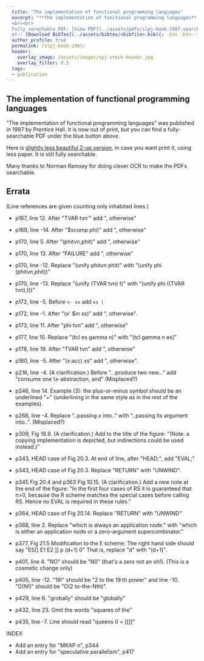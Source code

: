 ```yaml
---
  title: "The implementation of functional programming languages"
  excerpt: "**The implementation of functional programming languages**, Simon Peyton Jones, Prentice Hall 1987.
  <br><br>
  Fully serachable PDF: [View PDF](../assets/pdfs/slpj-book-1987-searchable.pdf){: .btn .btn--info ..btn--large}"
  <!-- [Download BibTex](../assets/bibtex/<bibfile>.bib){: .btn .btn--info ..btn--large} -->
  author_profile: true
  permalink: /slpj-book-1987/
  header:
    overlay_image: /assets/images/spj-stock-header.jpg
    overlay_filter: 0.5
  tags:
  - publication
---
```


## The implementation of functional programming languages

"The implementation of functional programming languages" was published in 1987 by Prentice Hall.
It is now out of print, but you can find a fully-searchable PDF under the blue button above.

Here is [slightly less beautiful 2-up version](../assets/pdfs/slpj-book-1987-2up-searchable.pdf),
in case you want print it, using less paper.  It is still fully searchable.

Many thanks to Norman Ramsey for doing clever OCR to make the PDFs searchable.

## Errata

(Line references are given counting only inhabited lines.)

* p167, line 12.  After "TVAR tvn'" add ", otherwise"

* p169, line -14.  After "$scomp phi)" add ", otherwise"

* p170, line 5.  After "(phitvn,phit)" add ", otherwise"

* p170, line 13.  After "FAILURE" add ", otherwise"

* p170, line -12. Replace "(unify phitvn phit)" with "(unify phi (phitvn,phit))"

* p170, line -13. Replace "(unify (TVAR tvn) t)" with "(unify phi ((TVAR tvn),t))"

* p172, line -5.  Before ``<- xs`` add ``xs |``

* p172, line -1.  After "(x' $in xs)" add ", otherwise".

* p173, line 11.  After "phi tvn" add ", otherwise"

* p177, line  10. Replace "(tcl es gamma n)" with "(tcl gamma n es)"

* p178, line 19.  After "TVAR tvn" add ", otherwise"

* p180, line -5.  After "(x:acc) xs" add ", otherwise".

* p216, line -4.  (A clarification.) Before "...produce two new..." add "consume one \x-abstraction, and" (Misplaced?)

* p246, line 14.  Example (3): the plus-or-minus symbol should be an underlined "+" (underlining in the same style as in the rest of the examples).

* p268, line -4.  Replace "..passing x into.." with "..passing its argument into..". (Misplaced?)

* p309, Fig 18.9.  (A clarification.)  Add to the title of the figure: "(Note: a copying implementation is depicted, but indirections could be used instead.)"

* p343, HEAD case of Fig 20.3.  At end of line, after "HEAD;", add "EVAL;"
* p343, HEAD case of Fig 20.3.  Replace "RETURN" with "UNWIND".

* p345 Fig 20.4 and p363 Fig 10.15.  (A clarification.)  Add a new note	at the end of the figure: "In the first four cases of RS it is guaranteed that n>0, because the R scheme matches the special cases before calling RS.  Hence no EVAL is required in these rules."

* p364, HEAD case of Fig 20.14.  Replace "RETURN" with "UNWIND"

* p368, line 2.  Replace "which is always an application node." with "which is either an application node or a zero-argument supercombinator."

* p377, Fig 21.5 Modification to the E scheme.  The right hand side should say "ES[[ E1 E2 ]] p (d+1) 0"  That is, replace "d" with "(d+1)".

* p401, line 4.  "NO" should be "N0"  (that's a zero not an oh!). (This is a cosmetic change only)

* p405, line -12. "19!" should be "2 to the 19:th power" and line -10. "O(N!)" should be "O(2 to-the-Nth)".

* p429, line 6.  "grobally" should be "globally"

* p432, line 23.  Omit the words "squares of the"

* p435, line -7.  Line should read "queens 0 = [[]]"


INDEX

* Add an entry for "MKAP n", p344
* Add an entry for "speculative parallelism", p417

